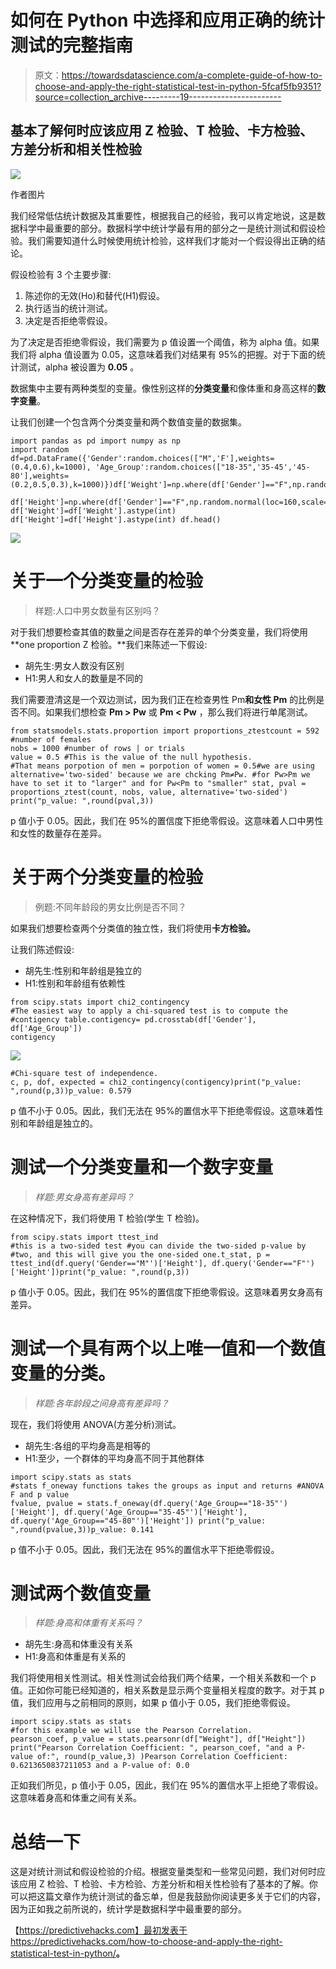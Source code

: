 # 如何在 Python 中选择和应用正确的统计测试的完整指南

> 原文：<https://towardsdatascience.com/a-complete-guide-of-how-to-choose-and-apply-the-right-statistical-test-in-python-5fcaf5fb9351?source=collection_archive---------19----------------------->

## 基本了解何时应该应用 Z 检验、T 检验、卡方检验、方差分析和相关性检验

![](img/8cb282c658c0b308c9e135a2ee51fbce.png)

作者图片

我们经常低估统计数据及其重要性，根据我自己的经验，我可以肯定地说，这是数据科学中最重要的部分。数据科学中统计学最有用的部分之一是统计测试和假设检验。我们需要知道什么时候使用统计检验，这样我们才能对一个假设得出正确的结论。

假设检验有 3 个主要步骤:

1.  陈述你的无效(Ho)和替代(H1)假设。
2.  执行适当的统计测试。
3.  决定是否拒绝零假设。

为了决定是否拒绝零假设，我们需要为 p 值设置一个阈值，称为 alpha 值。如果我们将 alpha 值设置为 0.05，这意味着我们对结果有 95%的把握。对于下面的统计测试，alpha 被设置为 **0.05** 。

数据集中主要有两种类型的变量。像性别这样的**分类变量**和像体重和身高这样的**数字变量**。

让我们创建一个包含两个分类变量和两个数值变量的数据集。

```
import pandas as pd import numpy as np
import random df=pd.DataFrame({'Gender':random.choices(["M",'F'],weights=(0.4,0.6),k=1000), 'Age_Group':random.choices(["18-35",'35-45','45-80'],weights=(0.2,0.5,0.3),k=1000)})df['Weight']=np.where(df['Gender']=="F",np.random.normal(loc=55,scale=5,size=1000),np.random.normal(loc=70,scale=5,size=1000))
 df['Height']=np.where(df['Gender']=="F",np.random.normal(loc=160,scale=5,size=1000),np.random.normal(loc=172,scale=5,size=1000)) df['Weight']=df['Weight'].astype(int) df['Height']=df['Height'].astype(int) df.head()
```

![](img/6ec87c08662c2bd9da950bddc2184d0e.png)

# 关于一个分类变量的检验

> 样题:人口中男女数量有区别吗？

对于我们想要检查其值的数量之间是否存在差异的单个分类变量，我们将使用 **one proportion Z 检验。**我们来陈述一下假设:

*   胡先生:男女人数没有区别
*   H1:男人和女人的数量是不同的

我们需要澄清这是一个双边测试，因为我们正在检查男性 Pm**和女性 Pm** 的比例是否不同。如果我们想检查 **Pm > Pw** 或 **Pm < Pw** ，那么我们将进行单尾测试。

```
from statsmodels.stats.proportion import proportions_ztestcount = 592 #number of females
nobs = 1000 #number of rows | or trials
value = 0.5 #This is the value of the null hypothesis.
#That means porpotion of men = porpotion of women = 0.5#we are using alternative='two-sided' because we are chcking Pm≠Pw. #for Pw>Pm we have to set it to "larger" and for Pw<Pm to "smaller" stat, pval = proportions_ztest(count, nobs, value, alternative='two-sided')
print("p_value: ",round(pval,3))
```

p 值小于 0.05。因此，我们在 95%的置信度下拒绝零假设。这意味着人口中男性和女性的数量存在差异。

# 关于两个分类变量的检验

> 例题:不同年龄段的男女比例是否不同？

如果我们想要检查两个分类值的独立性，我们将使用**卡方检验。**

让我们陈述假设:

*   胡先生:性别和年龄组是独立的
*   H1:性别和年龄组有依赖性

```
from scipy.stats import chi2_contingency
#The easiest way to apply a chi-squared test is to compute the #contigency table.contigency= pd.crosstab(df['Gender'], df['Age_Group'])
contigency
```

![](img/e92ff1b728ca8c7e6a46a6dde55e9403.png)

```
#Chi-square test of independence.
c, p, dof, expected = chi2_contingency(contigency)print("p_value: ",round(p,3))p_value: 0.579
```

p 值不小于 0.05。因此，我们无法在 95%的置信水平下拒绝零假设。这意味着性别和年龄组是独立的。

# 测试一个分类变量和一个数字变量

> *样题:男女身高有差异吗？*

在这种情况下，我们将使用 T 检验(学生 T 检验)。

```
from scipy.stats import ttest_ind
#this is a two-sided test #you can divide the two-sided p-value by #two, and this will give you the one-sided one.t_stat, p = ttest_ind(df.query('Gender=="M"')['Height'], df.query('Gender=="F"')['Height'])print("p_value: ",round(p,3))
```

p 值小于 0.05。因此，我们在 95%的置信度下拒绝零假设。这意味着男女身高有差异。

# 测试一个具有两个以上唯一值和一个数值变量的分类。

> *样题:各年龄段之间身高有差异吗？*

现在，我们将使用 ANOVA(方差分析)测试。

*   胡先生:各组的平均身高是相等的
*   H1:至少，一个群体的平均身高不同于其他群体

```
import scipy.stats as stats
#stats f_oneway functions takes the groups as input and returns #ANOVA F and p value
fvalue, pvalue = stats.f_oneway(df.query('Age_Group=="18-35"')['Height'], df.query('Age_Group=="35-45"')['Height'], df.query('Age_Group=="45-80"')['Height']) print("p_value: ",round(pvalue,3))p_value: 0.141
```

p 值不小于 0.05。因此，我们无法在 95%的置信水平下拒绝零假设。

# 测试两个数值变量

> *样题:身高和体重有关系吗？*

*   胡先生:身高和体重没有关系
*   H1:身高和体重是有关系的

我们将使用相关性测试。相关性测试会给我们两个结果，一个相关系数和一个 p 值。正如你可能已经知道的，相关系数是显示两个变量相关程度的数字。对于其 p 值，我们应用与之前相同的原则，如果 p 值小于 0.05，我们拒绝零假设。

```
import scipy.stats as stats
#for this example we will use the Pearson Correlation.
pearson_coef, p_value = stats.pearsonr(df["Weight"], df["Height"]) print("Pearson Correlation Coefficient: ", pearson_coef, "and a P-value of:", round(p_value,3) )Pearson Correlation Coefficient: 0.6213650837211053 and a P-value of: 0.0
```

正如我们所见，p 值小于 0.05，因此，我们在 95%的置信水平上拒绝了零假设。这意味着身高和体重之间有关系。

# 总结一下

这是对统计测试和假设检验的介绍。根据变量类型和一些常见问题，我们对何时应该应用 Z 检验、T 检验、卡方检验、方差分析和相关性检验有了基本的了解。你可以把这篇文章作为统计测试的备忘单，但是我鼓励你阅读更多关于它们的内容，因为正如我之前所说的，统计学是数据科学中最重要的部分。

【https://predictivehacks.com】最初发表于<https://predictivehacks.com/how-to-choose-and-apply-the-right-statistical-test-in-python/>**。**